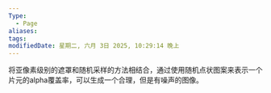```yaml
---
Type:
  - Page
aliases: 
tags: 
modifiedDate: 星期二, 六月 3日 2025, 10:29:14 晚上
---
```

将亚像素级别的遮罩和随机采样的方法相结合，通过使用随机点状图案来表示一个片元的alpha覆盖率，可以生成一个合理，但是有噪声的图像。
